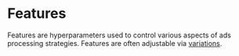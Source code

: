 # Features

Features are hyperparameters used to control various aspects of ads processing strategies. Features are often adjustable via [variations](https://griffin.asil.com/).
